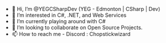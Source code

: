 - 👋 Hi, I’m @YEGCSharpDev (YEG - Edmonton | CSharp | Dev)
- 👀 I’m interested in C#, .NET, and Web Services
- 🌱 I’m currently playing around with C#
- 💞️ I’m looking to collaborate on Open Source Projects.
- 📫 How to reach me - Discord : Chopstickwizard
